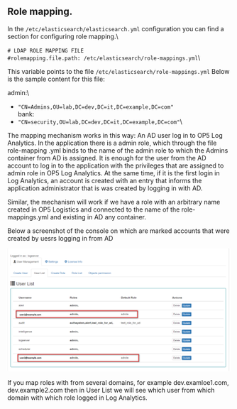 Role mapping.
-------------

In the `/etc/elasticsearch/elasticsearch.yml` configuration you can find
a section for configuring role mapping.\

`# LDAP ROLE MAPPING FILE`\
`#rolemapping.file.path: /etc/elasticsearch/role-mappings.yml`\

This variable points to the file `/etc/elasticsearch/role-mappings.yml`
Below is the sample content for this file:

admin:\
- `"CN=Admins,OU=lab,DC=dev,DC=it,DC=example,DC=com"`\
bank:
- `"CN=security,OU=lab,DC=dev,DC=it,DC=example,DC=com"`\

The mapping mechanism works in this way:
An AD user log in to OP5 Log Analytics. In the application there is a
admin role, which through the file role-mapping .yml binds to the name
of the admin role to which the Admins container from AD is assigned.
It is enough for the user from the AD account to log in to the
application with the privileges that are assigned to admin role in OP5
Log Analytics. At the same time, if it is the first login in Log
Analytics, an account is created with an entry that informs the
application administrator that is was created by logging in with AD.

Similar, the mechanism will work if we have a role with an arbitrary
name created in OP5 Logistics and connected to the name of the
role-mappings.yml and existing in AD any container.

Below a screenshot of the console on which are marked accounts that
were created by uesrs logging in from AD

![](/./media/media/image85_js.png)

If you map roles with from several domains, for example
dev.examloe1.com, dev.example2.com then in User List we will see which
user from which domain with which role logged in Log Analytics.

